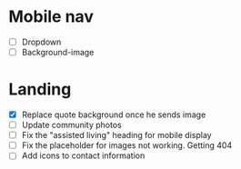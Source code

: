 # Mobile nav

- [ ] Dropdown
- [ ] Background-image

# Landing

- [x] Replace quote background once he sends image
- [ ] Update community photos
- [ ] Fix the "assisted living" heading for mobile display 
- [ ] Fix the placeholder for images not working. Getting 404
- [ ] Add icons to contact information
